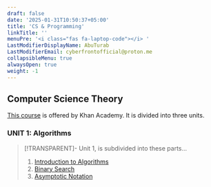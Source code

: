 ```yaml
---
draft: false
date: '2025-01-31T10:50:37+05:00'
title: 'CS & Programming'
linkTitle: ''
menuPre: '<i class="fas fa-laptop-code"></i> '
LastModifierDisplayName: AbuTurab
LastModifierEmail: cyberfrontofficial@proton.me
collapsibleMenu: true
alwaysOpen: true
weight: -1
---
```


## Computer Science Theory

[This course](https://www.khanacademy.org/computing/computer-science) is offered by Khan Academy. It is divided into three units.

### UNIT 1: Algorithms

> [!TRANSPARENT]- Unit 1, is subdivided into these parts...
>
> 1. [Introduction to Algorithms](/cs-and-programming/computer-science-theory/unit-1/intro-to-algorithms)
> 2. [Binary Search](/cs-and-programming/computer-science-theory/unit-1/binary-search)
> 3. [Asymptotic Notation](/cs-and-programming/computer-science-theory/unit-1/asymptotic-notation)
